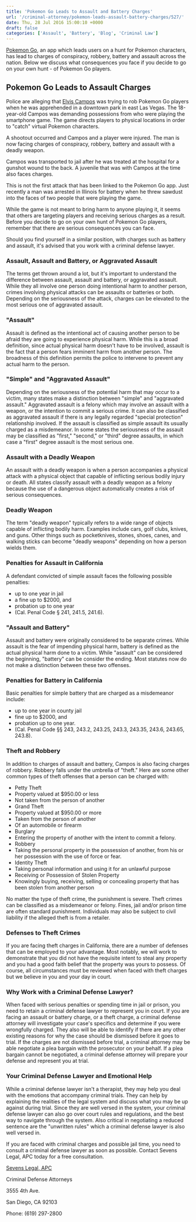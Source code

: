 ```yaml
---
title: 'Pokemon Go Leads to Assault and Battery Charges'
url: '/criminal-attorney/pokemon-leads-assault-battery-charges/527/'
date: Thu, 28 Jul 2016 15:00:10 +0000
draft: false
categories: ['Assault', 'Battery', 'Blog', 'Criminal Law']
---
```


[Pokemon Go](https://www.sevenslegal.com/), an app which leads users on a hunt for Pokemon characters, has lead to charges of conspiracy, robbery, battery and assault across the nation. Below we discuss what consequences you face if you decide to go on your own hunt - of Pokemon Go players.

Pokemon Go Leads to Assault Charges
-----------------------------------

Police are alleging that [Elvis Campos](https://www.sevenslegal.com/) was trying to rob Pokemon Go players when he was apprehended in a downtown park in east Las Vegas. The 18-year-old Campos was demanding possessions from who were playing the smartphone game. The game directs players to physical locations in order to "catch" virtual Pokemon characters.

A shootout occurred and Campos and a player were injured. The man is now facing charges of conspiracy, robbery, battery and assault with a deadly weapon.

Campos was transported to jail after he was treated at the hospital for a gunshot wound to the back. A juvenile that was with Campos at the time also faces charges.

This is not the first attack that has been linked to the Pokemon Go app. Just recently a man was arrested in Illinois for battery when he threw sawdust into the faces of two people that were playing the game.

While the game is not meant to bring harm to anyone playing it, it seems that others are targeting players and receiving serious charges as a result. Before you decide to go on your own hunt of Pokemon Go players, remember that there are serious consequences you can face.

Should you find yourself in a similar position, with charges such as battery and assault, it's advised that you work with a criminal defense lawyer.

### Assault, Assault and Battery, or Aggravated Assault

The terms get thrown around a lot, but it's important to understand the difference between assault, assault and battery, or aggravated assault. While they all involve one person doing intentional harm to another person, crimes involving physical attacks can be assaults or batteries or both. Depending on the seriousness of the attack, charges can be elevated to the most serious one of aggravated assault.

### "Assault"

Assault is defined as the intentional act of causing another person to be afraid they are going to experience physical harm. While this is a broad definition, since actual physical harm doesn't have to be involved, assault is the fact that a person fears imminent harm from another person. The broadness of this definition permits the police to intervene to prevent any actual harm to the person.

### "Simple" and "Aggravated Assault"

Depending on the seriousness of the potential harm that may occur to a victim, many states make a distinction between "simple" and "aggravated assault." Aggravated assault is a felony which may involve an assault with a weapon, or the intention to commit a serious crime. It can also be classified as aggravated assault if there is any legally regarded "special protection" relationship involved. If the assault is classified as simple assault its usually charged as a misdemeanor. In some states the seriousness of the assault may be classified as "first," "second," or "third" degree assaults, in which case a "first" degree assault is the most serious one.

### Assault with a Deadly Weapon

An assault with a deadly weapon is when a person accompanies a physical attack with a physical object that capable of inflicting serious bodily injury or death. All states classify assault with a deadly weapon as a felony because the use of a dangerous object automatically creates a risk of serious consequences.

### Deadly Weapon

The term "deadly weapon" typically refers to a wide range of objects capable of inflicting bodily harm. Examples include cars, golf clubs, knives, and guns. Other things such as pocketknives, stones, shoes, canes, and walking sticks can become "deadly weapons" depending on how a person wields them.

### Penalties for Assault in California

A defendant convicted of simple assault faces the following possible penalties:

*   up to one year in jail
*   a fine up to $2000, and
*   probation up to one year
*   (Cal. Penal Code § 241, 241.5, 241.6).

### "Assault and Battery"

Assault and battery were originally considered to be separate crimes. While assault is the fear of impending physical harm, battery is defined as the actual physical harm done to a victim. While "assault" can be considered the beginning, "battery" can be consider the ending. Most statutes now do not make a distinction between these two offenses.

### Penalties for Battery in California

Basic penalties for simple battery that are charged as a misdemeanor include:

*   up to one year in county jail
*   fine up to $2000, and
*   probation up to one year.
*   (Cal. Penal Code §§ 243, 243.2, 243.25, 243.3, 243.35, 243.6, 243.65, 243.8).

### Theft and Robbery

In addition to charges of assault and battery, Campos is also facing charges of robbery. Robbery falls under the umbrella of "theft." Here are some other common types of theft offenses that a person can be charged with:

*   Petty Theft
*   Property valued at $950.00 or less
*   Not taken from the person of another
*   Grand Theft
*   Property valued at $950.00 or more
*   Taken from the person of another
*   Of an automobile or firearm
*   Burglary
*   Entering the property of another with the intent to commit a felony.
*   Robbery
*   Taking the personal property in the possession of another, from his or her possession with the use of force or fear.
*   Identity Theft
*   Taking personal information and using it for an unlawful purpose
*   Receiving or Possession of Stolen Property
*   Knowingly buying, receiving, selling or concealing property that has been stolen from another person

No matter the type of theft crime, the punishment is severe. Theft crimes can be classified as a misdemeanor or felony. Fines, jail and/or prison time are often standard punishment. Individuals may also be subject to civil liability if the alleged theft is from a retailer.

### Defenses to Theft Crimes

If you are facing theft charges in California, there are a number of defenses that can be employed to your advantage. Most notably, we will work to demonstrate that you did not have the requisite intent to steal any property and you had a good faith belief that the property was yours to possess. Of course, all circumstances must be reviewed when faced with theft charges but we believe in you and your day in court.

### Why Work with a Criminal Defense Lawyer?

When faced with serious penalties or spending time in jail or prison, you need to retain a criminal defense lawyer to represent you in court. If you are facing an assault or battery charge, or a theft charge, a criminal defense attorney will investigate your case's specifics and determine if you were wrongfully charged. They also will be able to identify if there are any other existing reasons for why the case should be dismissed before it goes to trial. If the charges are not dismissed before trial, a criminal attorney may be able negotiate a plea bargain with the prosecutor on your behalf. If a plea bargain cannot be negotiated, a criminal defense attorney will prepare your defense and represent you at trial.

### Your Criminal Defense Lawyer and Emotional Help

While a criminal defense lawyer isn't a therapist, they may help you deal with the emotions that accompany criminal trials. They can help by explaining the realities of the legal system and discuss what you may be up against during trial. Since they are well versed in the system, your criminal defense lawyer can also go over court rules and regulations, and the best way to navigate through the system. Also critical in negotiating a reduced sentence are the "unwritten rules" which a criminal defense lawyer is also well versed in.

If you are faced with criminal charges and possible jail time, you need to consult a criminal defense lawyer as soon as possible. Contact Sevens Legal, APC today for a free consultation.

[Sevens Legal, APC](https://www.sevenslegal.com/ "Sevens Legal, APC")

Criminal Defense Attorneys

3555 4th Ave.

San Diego, CA 92103

Phone: (619) 297-2800
